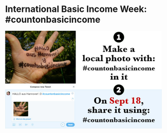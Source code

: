 # International Basic Income Week: #countonbasicincome

![Example #countonbasicincome instructions for twitter](https://raw.githubusercontent.com/nouripen/interational-basic-income-week/master/count-on-basic-income/exports/instructions-twitter-EN_basic%20(640x400).jpg)

